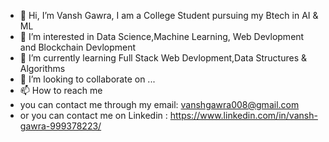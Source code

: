 - 👋 Hi, I’m Vansh Gawra, I am a College Student pursuing my Btech in AI & ML
- 👀 I’m interested in Data Science,Machine Learning, Web Devlopment and Blockchain Devlopment
- 🌱 I’m currently learning Full Stack Web Devlopment,Data Structures & Algorithms
- 💞️ I’m looking to collaborate on ...
- 📫 How to reach me 
- you can contact me through my email: vanshgawra008@gmail.com
- or you can contact me on Linkedin : https://www.linkedin.com/in/vansh-gawra-999378223/

<!---
Vansh-31/Vansh-31 is a ✨ special ✨ repository because its `README.md` (this file) appears on your GitHub profile.
You can click the Preview link to take a look at your changes.
--->
